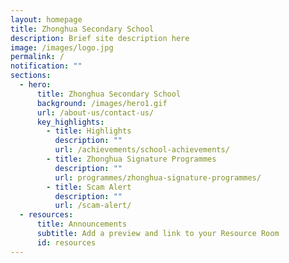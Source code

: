 ```yaml
---
layout: homepage
title: Zhonghua Secondary School
description: Brief site description here
image: /images/logo.jpg
permalink: /
notification: ""
sections:
  - hero:
      title: Zhonghua Secondary School
      background: /images/hero1.gif
      url: /about-us/contact-us/
      key_highlights:
        - title: Highlights
          description: ""
          url: /achievements/school-achievements/
        - title: Zhonghua Signature Programmes
          description: ""
          url: programmes/zhonghua-signature-programmes/
        - title: Scam Alert
          description: ""
          url: /scam-alert/
  - resources:
      title: Announcements
      subtitle: Add a preview and link to your Resource Room
      id: resources
---
```

